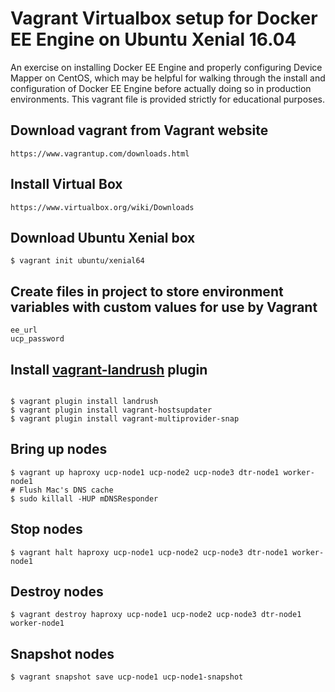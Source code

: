 Vagrant Virtualbox setup for Docker EE Engine on Ubuntu Xenial 16.04
========================

An exercise on installing Docker EE Engine and properly configuring Device Mapper on CentOS, which may be helpful for walking through the install and configuration of Docker EE Engine before actually doing so in production environments. This vagrant file is provided strictly for educational purposes.

## Download vagrant from Vagrant website

```
https://www.vagrantup.com/downloads.html
```

## Install Virtual Box

```
https://www.virtualbox.org/wiki/Downloads
```

## Download Ubuntu Xenial box
```
$ vagrant init ubuntu/xenial64
```

## Create files in project to store environment variables with custom values for use by Vagrant
```
ee_url
ucp_password
```

## Install [vagrant-landrush](https://github.com/vagrant-landrush/landrush) plugin
```

$ vagrant plugin install landrush
$ vagrant plugin install vagrant-hostsupdater
$ vagrant plugin install vagrant-multiprovider-snap
```

## Bring up nodes

```
$ vagrant up haproxy ucp-node1 ucp-node2 ucp-node3 dtr-node1 worker-node1
# Flush Mac's DNS cache
$ sudo killall -HUP mDNSResponder
```

## Stop nodes

```
$ vagrant halt haproxy ucp-node1 ucp-node2 ucp-node3 dtr-node1 worker-node1
```

## Destroy nodes

```
$ vagrant destroy haproxy ucp-node1 ucp-node2 ucp-node3 dtr-node1 worker-node1
```

## Snapshot nodes

```
$ vagrant snapshot save ucp-node1 ucp-node1-snapshot
```
